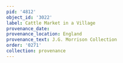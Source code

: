 ```yaml
---
pid: '4812'
object_id: '3022'
label: Cattle Market in a Village
provenance_date:
provenance_location: England
provenance_text: J.G. Morrison Collection
order: '0271'
collection: provenance
---
```

